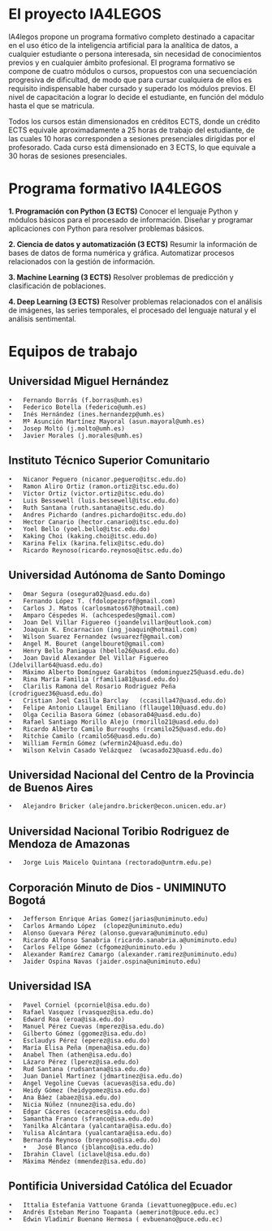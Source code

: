 # El proyecto IA4LEGOS

IA4legos propone un programa formativo completo destinado a capacitar en el uso ético de la inteligencia artificial para la analítica de datos, a cualquier estudiante o persona interesada, sin necesidad de conocimientos previos y en cualquier ámbito profesional. El programa formativo se compone de cuatro módulos o cursos, propuestos con una secuenciación progresiva de dificultad, de modo que para cursar cualquiera de ellos es requisito indispensable haber cursado y superado los módulos previos. El nivel de capacitación a lograr lo decide el estudiante, en función del módulo hasta el que se matricula.

Todos los cursos están dimensionados en créditos ECTS, donde un crédito ECTS equivale aproximadamente a 25 horas de trabajo del estudiante, de las cuales 10 horas corresponden a sesiones presenciales dirigidas por el profesorado. Cada curso está dimensionado en 3 ECTS, lo que equivale a 30 horas de sesiones presenciales.


# Programa formativo IA4LEGOS

**1. Programación con Python (3 ECTS)**
Conocer el lenguaje Python y módulos básicos para el procesado de información. Diseñar y programar aplicaciones con Python para resolver problemas básicos. 


**2. Ciencia de datos y automatización (3 ECTS)**
Resumir la información de bases de datos de forma numérica y gráfica. Automatizar procesos relacionados con la gestión de información.


**3. Machine Learning (3 ECTS)**
Resolver problemas de predicción y clasificación de poblaciones.


**4. Deep Learning (3 ECTS)**
Resolver problemas relacionados con el análisis de imágenes, las series temporales, el procesado del lenguaje natural y el análisis sentimental.

# Equipos de trabajo 

## Universidad Miguel Hernández

	•	Fernando Borrás (f.borras@umh.es)
	•	Federico Botella (federico@umh.es)
	•	Inés Hernández (ines.hernandezp@umh.es)
	•	Mª Asunción Martínez Mayoral (asun.mayoral@umh.es)
	•	Josep Moltó (j.molto@umh.es)
	•	Javier Morales (j.morales@umh.es)

## Instituto Técnico Superior Comunitario

	•	Nicanor Peguero (nicanor.peguero@itsc.edu.do)
	•	Ramon Aliro Ortiz (ramon.ortiz@itsc.edu.do)
	•	Víctor Ortiz (victor.ortiz@itsc.edu.do)
	•	Luis Bessewell (luis.bessewell@itsc.edu.do)
	•	Ruth Santana (ruth.santana@itsc.edu.do)
	•	Andres Pichardo (andres.pichardo@itsc.edu.do)
	•	Hector Canario (hector.canario@itsc.edu.do)
	•	Yoel Bello (yoel.bello@itsc.edu.do)
	•	Kaking Choi (kaking.choi@itsc.edu.do)   
	•	Karina Felix (karina.felix@itsc.edu.do)
	•	Ricardo Reynoso(ricardo.reynoso@itsc.edu.do)

 
## Universidad Autónoma de Santo Domingo
	
 	•	Omar Segura (osegura02@uasd.edu.do)
  	•	Fernando López T. (fdolopezprof@gmail.com)
	•	Carlos J. Matos	(carlosmatos67@hotmail.com)
	•	Amparo Céspedes H. (achcespedes@gmail.com)
	•	Joan Del Villar Figuereo (joandelvillar@outlook.com)
	•	Joaquin K. Encarnacion (ing_joaquin@hotmail.com)
	•	Wilson Suarez Fernandez	(wsuarezf@gmail.com)
	•	Angel M. Bouret (angelbouret@gmail.com)
	•	Henry Bello Paniagua (hbello26@uasd.edu.do)
	•	Joan David Alexander Del Villar Figuereo (Jdelvillar64@uasd.edu.do)
	•	Máximo Alberto Domínguez Garabitos (mdominguez25@uasd.edu.do)
	•	Rina María Familia (rfamilia81@uasd.edu.do)
	•	Clarilis Ramona del Rosario Rodriguez Peña (crodriguez36@uasd.edu.do)
	•	Cristian Joel Casilla Barclay	(ccasilla47@uasd.edu.do)
	•	Felipe Antonio Llaugel Emiliano	(fllaugel10@uasd.edu.do)
	•	Olga Cecilia Basora Gómez (obasora04@uasd.edu.do)
	•	Rafael Santiago Morillo Alejo (rmorillo21@uasd.edu.do)
	•	Ricardo Alberto Camilo Burroughs (rcamilo25@uasd.edu.do)
	•	Ritchie Camilo (rcamilo56@uasd.edu.do)
	•	William Fermín Gómez (wfermin24@uasd.edu.do)
	•	Wilson Kelvin Casado Velázquez	(wcasado23@uasd.edu.do)


## Universidad Nacional del Centro de la Provincia de Buenos Aires

	•	Alejandro Bricker (alejandro.bricker@econ.unicen.edu.ar)

## Universidad Nacional Toribio Rodriguez de Mendoza de Amazonas
 
 	•	Jorge Luis Maicelo Quintana (rectorado@untrm.edu.pe)
 
## Corporación Minuto de Dios - UNIMINUTO Bogotá

  	•	Jefferson Enrique Arias Gomez(jarias@uniminuto.edu)
  	•	Carlos Armando López  (clopez@uniminuto.edu)
  	•	Alonso Guevara Pérez (alonso.guevara@uniminuto.edu) 
  	•	Ricardo Alfonso Sanabria (ricardo.sanabria.a@uniminuto.edu)
  	•	Carlos Felipe Gómez (cfgomez@uniminuto.edu )
  	•	Alexander Ramírez Camargo (alexander.ramirez@uniminuto.edu)
  	•	Jaider Ospina Navas (jaider.ospina@uniminuto.edu)

## Universidad ISA

  	•	Pavel Corniel (pcorniel@isa.edu.do)
  	•	Rafael Vasquez (rvasquez@isa.edu.do)
   	•	Edward Roa (eroa@isa.edu.do)
   	•	Manuel Pérez Cuevas (mperez@isa.edu.do)
   	•	Gilberto Gómez (ggomez@isa.edu.do)
   	•	Esclaudys Pérez (eperez@isa.edu.do)
   	•	María Elisa Peña (mpena@isa.edu.do)
   	•	Anabel Then (athen@isa.edu.do)
   	•	Lázaro Pérez (lperez@isa.edu.do)
   	•	Rud Santana (rudsantana@isa.edu.do)
   	•	Juan Daniel Martínez (jdmartinez@isa.edu.do)
   	•	Ángel Vegoline Cuevas (acuevas@isa.edu.do)
   	•	Heidy Gómez (heidygomez@isa.edu.do)
   	•	Ana Báez (abaez@isa.edu.do)
   	•	Nicia Núñez (nnunez@isa.edu.do)
   	•	Edgar Cáceres (ecaceres@isa.edu.do)
   	•	Samantha Franco (sfranco@isa.edu.do)
   	•	Yanilka Alcántara (yalcantara@isa.edu.do)
   	•	Yulisa Alcántara (yualcantara@isa.edu.do)
   	•	Bernarda Reynoso (breynoso@isa.edu.do)
       	•	José Blanco (jblanco@isa.edu.do)
   	•	Ibrahin Clavel (iclavel@isa.edu.do)
   	•	Máxima Méndez (mmendez@isa.edu.do)
    
## Pontificia Universidad Católica del Ecuador
   	•	Ittalia Estefania Vattuone Granda (ievattuoneg@puce.edu.ec)
   	•	Andrés Esteban Merino Toapanta (aemerinot@puce.edu.ec)
   	•	Edwin Vladimir Buenano Hermosa ( evbuenano@puce.edu.ec)
